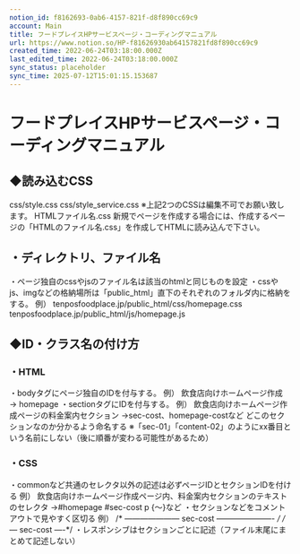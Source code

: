 ```yaml
---
notion_id: f8162693-0ab6-4157-821f-d8f890cc69c9
account: Main
title: フードプレイスHPサービスページ・コーディングマニュアル
url: https://www.notion.so/HP-f81626930ab64157821fd8f890cc69c9
created_time: 2022-06-24T03:18:00.000Z
last_edited_time: 2022-06-24T03:18:00.000Z
sync_status: placeholder
sync_time: 2025-07-12T15:01:15.153687
---
```

# フードプレイスHPサービスページ・コーディングマニュアル

## **◆読み込むCSS**
css/style.css
css/style_service.css
※上記2つのCSSは編集不可でお願い致します。
HTMLファイル名.css
新規でページを作成する場合には、作成するページの「HTMLのファイル名.css」を作成してHTMLに読み込んで下さい。
## **・ディレクトリ、ファイル名**
・ページ独自のcssやjsのファイル名は該当のhtmlと同じものを設定
・cssやjs、imgなどの格納場所は「public_html」直下のそれぞれのフォルダ内に格納をする。
例）
tenposfoodplace.jp/public_html/css/homepage.css
tenposfoodplace.jp/public_html/js/homepage.js
## **◆ID・クラス名の付け方**
### **・HTML**
・bodyタグにページ独自のIDを付与する。
例）
飲食店向けホームページ作成　→ homepage
・sectionタグにIDを付与する。
例）
飲食店向けホームページ作成ページの料金案内セクション
→sec-cost、homepage-costなど
どこのセクションなのか分かるよう命名する
※「sec-01」「content-02」のようにxx番目という名前にしない（後に順番が変わる可能性があるため）
### **・CSS**
・commonなど共通のセレクタ以外の記述は必ずページIDとセクションIDを付ける
例）
飲食店向けホームページ作成ページ内、料金案内セクションのテキストのセレクタ
→#homepage #sec-cost p {〜}など
・セクションなどをコメントアウトで見やすく区切る
例）
/* ———————
sec-cost
———————- */
/*— sec-cost —-*/
・レスポンシブはセクションごとに記述（ファイル末尾にまとめて記述しない）
